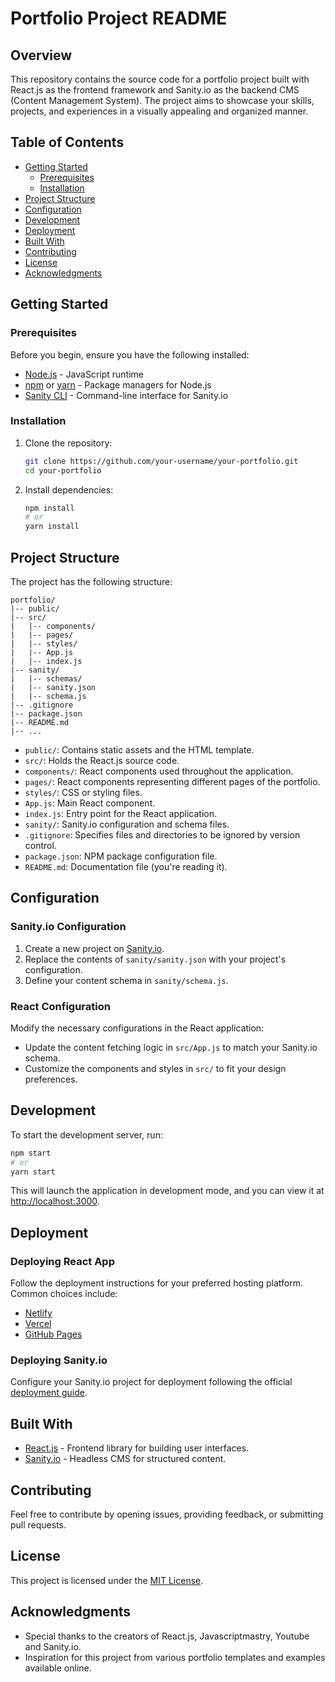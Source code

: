# Portfolio Project README

## Overview

This repository contains the source code for a portfolio project built with React.js as the frontend framework and Sanity.io as the backend CMS (Content Management System). The project aims to showcase your skills, projects, and experiences in a visually appealing and organized manner.

## Table of Contents

- [Getting Started](#getting-started)
  - [Prerequisites](#prerequisites)
  - [Installation](#installation)
- [Project Structure](#project-structure)
- [Configuration](#configuration)
- [Development](#development)
- [Deployment](#deployment)
- [Built With](#built-with)
- [Contributing](#contributing)
- [License](#license)
- [Acknowledgments](#acknowledgments)

## Getting Started

### Prerequisites

Before you begin, ensure you have the following installed:

- [Node.js](https://nodejs.org/) - JavaScript runtime
- [npm](https://www.npmjs.com/) or [yarn](https://yarnpkg.com/) - Package managers for Node.js
- [Sanity CLI](https://www.sanity.io/docs/getting-started-with-sanity-cli) - Command-line interface for Sanity.io

### Installation

1. Clone the repository:

   ```bash
   git clone https://github.com/your-username/your-portfolio.git
   cd your-portfolio
   ```

2. Install dependencies:

   ```bash
   npm install
   # or
   yarn install
   ```

## Project Structure

The project has the following structure:

```
portfolio/
|-- public/
|-- src/
|   |-- components/
|   |-- pages/
|   |-- styles/
|   |-- App.js
|   |-- index.js
|-- sanity/
|   |-- schemas/
|   |-- sanity.json
|   |-- schema.js
|-- .gitignore
|-- package.json
|-- README.md
|-- ...
```

- `public/`: Contains static assets and the HTML template.
- `src/`: Holds the React.js source code.
- `components/`: React components used throughout the application.
- `pages/`: React components representing different pages of the portfolio.
- `styles/`: CSS or styling files.
- `App.js`: Main React component.
- `index.js`: Entry point for the React application.
- `sanity/`: Sanity.io configuration and schema files.
- `.gitignore`: Specifies files and directories to be ignored by version control.
- `package.json`: NPM package configuration file.
- `README.md`: Documentation file (you're reading it).

## Configuration

### Sanity.io Configuration

1. Create a new project on [Sanity.io](https://www.sanity.io/).
2. Replace the contents of `sanity/sanity.json` with your project's configuration.
3. Define your content schema in `sanity/schema.js`.

### React Configuration

Modify the necessary configurations in the React application:

- Update the content fetching logic in `src/App.js` to match your Sanity.io schema.
- Customize the components and styles in `src/` to fit your design preferences.

## Development

To start the development server, run:

```bash
npm start
# or
yarn start
```

This will launch the application in development mode, and you can view it at [http://localhost:3000](http://localhost:3000).

## Deployment

### Deploying React App

Follow the deployment instructions for your preferred hosting platform. Common choices include:

- [Netlify](https://www.netlify.com/)
- [Vercel](https://vercel.com/)
- [GitHub Pages](https://pages.github.com/)

### Deploying Sanity.io

Configure your Sanity.io project for deployment following the official [deployment guide](https://www.sanity.io/docs/deployment).

## Built With

- [React.js](https://reactjs.org/) - Frontend library for building user interfaces.
- [Sanity.io](https://www.sanity.io/) - Headless CMS for structured content.

## Contributing

Feel free to contribute by opening issues, providing feedback, or submitting pull requests.

## License

This project is licensed under the [MIT License](LICENSE).

## Acknowledgments

- Special thanks to the creators of React.js, Javascriptmastry, Youtube and Sanity.io.
- Inspiration for this project from various portfolio templates and examples available online.
